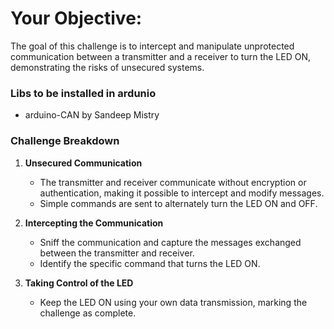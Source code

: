 
# **Your Objective**: 
The goal of this challenge is to intercept and manipulate unprotected communication between a transmitter and a receiver to turn the LED ON, demonstrating the risks of unsecured systems.

### Libs to be installed in ardunio 
- arduino-CAN by Sandeep Mistry

### Challenge Breakdown

1. **Unsecured Communication** 
   - The transmitter and receiver communicate without encryption or authentication, making it possible to intercept and modify messages.
   - Simple commands are sent to alternately turn the LED ON and OFF.

2. **Intercepting the Communication** 
   - Sniff the communication and capture the messages exchanged between the transmitter and receiver.
   - Identify the specific command that turns the LED ON.

3. **Taking Control of the LED**
   - Keep the LED ON using your own data transmission, marking the challenge as complete.
   

   
